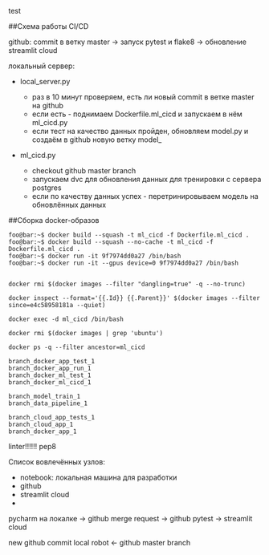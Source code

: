 test

##Схема работы CI/CD

github:
    commit в ветку master -> запуск pytest и flake8 -> обновление streamlit cloud


локальный сервер:

 - local_server.py
   - раз в 10 минут проверяем, есть ли новый commit в ветке master на github 
   - если есть - поднимаем Dockerfile.ml_cicd и запускаем в нём ml_cicd.py
   - если тест на качество данных пройден, обновляем model.py и создаём в github новую ветку model_<current datetime>
 
 - ml_cicd.py
   - checkout github master branch
   - запускаем dvc для обновления данных для тренировки с сервера postgres
   - если по качеству данных успех - перетринировываем модель на обновлённых данных 


##Сборка docker-образов

```console
foo@bar:~$ docker build --squash -t ml_cicd -f Dockerfile.ml_cicd .
foo@bar:~$ docker build --squash --no-cache -t ml_cicd -f Dockerfile.ml_cicd .
foo@bar:~$ docker run -it 9f7974dd0a27 /bin/bash
foo@bar:~$ docker run -it --gpus device=0 9f7974dd0a27 /bin/bash


docker rmi $(docker images --filter "dangling=true" -q --no-trunc)

docker inspect --format='{{.Id}} {{.Parent}}' $(docker images --filter since=e4c58958181a --quiet)

docker exec -d ml_cicd /bin/bash

docker rmi $(docker images | grep 'ubuntu')

docker ps -q --filter ancestor=ml_cicd

```


	branch_docker_app_test_1
	branch_docker_app_run_1
	branch_docker_ml_test_1
	branch_docker_ml_cicd_1

	branch_model_train_1
	branch_data_pipeline_1
	
	branch_cloud_app_tests_1
	branch_cloud_app_1
	branch_docker_app_1

linter!!!!!!
pep8







Список вовлечённых узлов:
 - notebook: локальная машина для разработки
 - github
 - streamlit cloud
 - 


pycharm на локалке -> github merge request -> github pytest -> streamlit cloud

new github commit
local robot <- github master branch




